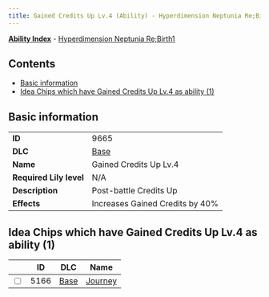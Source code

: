 ```yaml
---
title: Gained Credits Up Lv.4 (Ability) - Hyperdimension Neptunia Re;Birth1
---
```


[**Ability Index**](/neptunia/rb1/ability/index.html) - [Hyperdimension Neptunia Re;Birth1](/neptunia/rb1)

## Contents

- [Basic information](#basic-information)
- [Idea Chips which have Gained Credits Up Lv.4 as ability (1)](#idea-chips-which-have-gained-credits-up-lv4-as-ability-1)

## Basic information

|   |   |
| -- | -- |
| **ID** | 9665
**DLC** | [Base](/neptunia/rb1/dlc/1-base.html)
**Name** | Gained Credits Up Lv.4
**Required Lily level** | N/A
**Description** | Post-battle Credits Up
**Effects** | Increases Gained Credits by 40% |


## Idea Chips which have Gained Credits Up Lv.4 as ability (1)

|    | ID | DLC | Name |
| -- | -- | --- | ---- |
| <input type="checkbox" id="rb1-item-1-5166" class="trackbox" /> | 5166 | [Base](/neptunia/rb1/dlc/1-base.html) | [Journey](/neptunia/rb1/item/1-5166-journey.html) |
